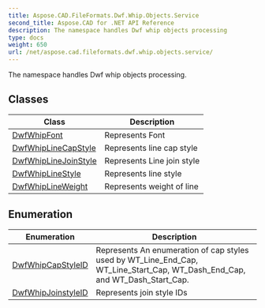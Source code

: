 ```yaml
---
title: Aspose.CAD.FileFormats.Dwf.Whip.Objects.Service
second_title: Aspose.CAD for .NET API Reference
description: The namespace handles Dwf whip objects processing
type: docs
weight: 650
url: /net/aspose.cad.fileformats.dwf.whip.objects.service/
---
```

The namespace handles Dwf whip objects processing.

## Classes

| Class | Description |
| --- | --- |
| [DwfWhipFont](./dwfwhipfont/) | Represents Font |
| [DwfWhipLineCapStyle](./dwfwhiplinecapstyle/) | Represents line cap style |
| [DwfWhipLineJoinStyle](./dwfwhiplinejoinstyle/) | Represents Line join style |
| [DwfWhipLineStyle](./dwfwhiplinestyle/) | Represents line style |
| [DwfWhipLineWeight](./dwfwhiplineweight/) | Represents weight of line |
## Enumeration

| Enumeration | Description |
| --- | --- |
| [DwfWhipCapStyleID](./dwfwhipcapstyleid/) | Represents An enumeration of cap styles used by WT_Line_End_Cap, WT_Line_Start_Cap, WT_Dash_End_Cap, and WT_Dash_Start_Cap. |
| [DwfWhipJoinstyleID](./dwfwhipjoinstyleid/) | Represents join style IDs |


